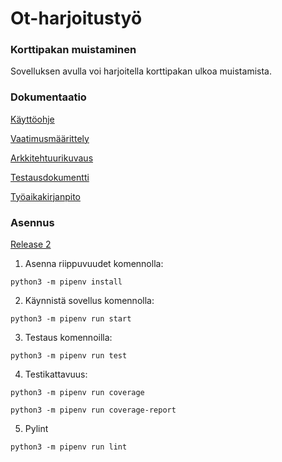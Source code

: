 # Ot-harjoitustyö
### Korttipakan muistaminen
Sovelluksen avulla voi harjoitella korttipakan ulkoa muistamista.

### Dokumentaatio
[Käyttöohje](https://github.com/Fransilia/ot-harjoitustyo/blob/master/harjoitustyo_korttipakan_muistaminen/dokumentaatio/kayttoohje.md)

[Vaatimusmäärittely](https://github.com/Fransilia/ot-harjoitustyo/blob/master/harjoitustyo_korttipakan_muistaminen/dokumentaatio/vaatimuusmaarittely.md)

[Arkkitehtuurikuvaus](https://github.com/Fransilia/ot-harjoitustyo/blob/master/harjoitustyo_korttipakan_muistaminen/dokumentaatio/arkkitehtuuri.md)

[Testausdokumentti](https://github.com/Fransilia/ot-harjoitustyo/blob/master/harjoitustyo_korttipakan_muistaminen/dokumentaatio/testausdokumentti.md)

[Työaikakirjanpito](https://github.com/Fransilia/ot-harjoitustyo/blob/master/harjoitustyo_korttipakan_muistaminen/dokumentaatio/tyoaikakirjanpito.md)

### Asennus
[Release 2](https://github.com/Fransilia/ot-harjoitustyo/releases/tag/viikko6)

1. Asenna riippuvuudet komennolla:
```
python3 -m pipenv install
```
2. Käynnistä sovellus komennolla:
```
python3 -m pipenv run start
```
3. Testaus komennoilla:
```
python3 -m pipenv run test
```
4. Testikattavuus:
```
python3 -m pipenv run coverage
```
```
python3 -m pipenv run coverage-report
```
5. Pylint
```
python3 -m pipenv run lint
```